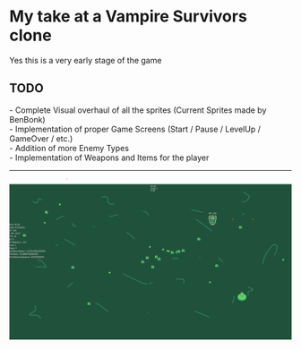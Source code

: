 <h1>My take at a Vampire Survivors clone</h1>

Yes this is a very early stage of the game
<h2>TODO</h2>
- Complete Visual overhaul of all the sprites (Current Sprites made by BenBonk)<br>
- Implementation of proper Game Screens (Start / Pause / LevelUp / GameOver / etc.)<br>
- Addition of more Enemy Types<br>
- Implementation of Weapons and Items for the player<br>

---
<img src="https://github.com/lulkebit/DungeonGame/blob/master/assets/screenshot.png">
